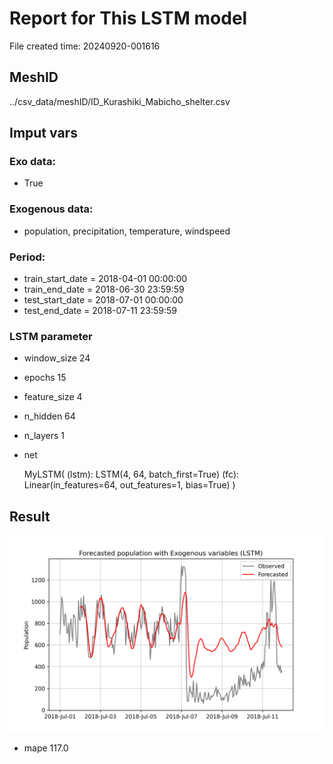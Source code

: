 
# Report for This LSTM model

File created time: 20240920-001616

## MeshID
../csv_data/meshID/ID_Kurashiki_Mabicho_shelter.csv

## Imput vars

### Exo data:
- True

### Exogenous data:
- population, precipitation, temperature, windspeed
 
### Period:
- train_start_date    = 2018-04-01 00:00:00
- train_end_date      = 2018-06-30 23:59:59
- test_start_date     = 2018-07-01 00:00:00  
- test_end_date       = 2018-07-11 23:59:59

### LSTM parameter
- window_size	24
- epochs	15

- feature_size	4
- n_hidden	64
- n_layers	1
- net

     MyLSTM(
  (lstm): LSTM(4, 64, batch_first=True)
  (fc): Linear(in_features=64, out_features=1, bias=True)
)

## Result 
![Plot](result_20240920-001616.png)

- mape	117.0
